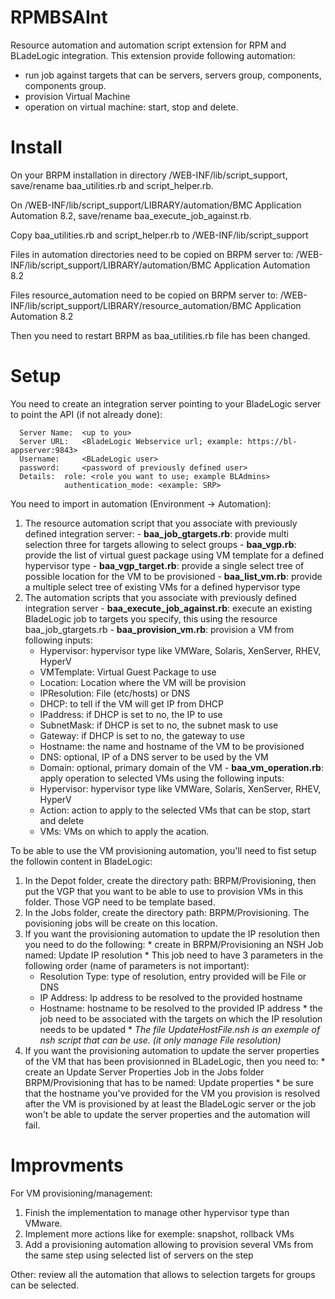 RPMBSAInt
=========

Resource automation and automation script extension for RPM and BLadeLogic integration. This extension provide following automation:
- run job against targets that can be servers, servers group, components, components group.
- provision Virtual Machine
- operation on virtual machine: start, stop and delete.

Install
=======

On your BRPM installation in directory <BRPM install dir>/WEB-INF/lib/script_support, save/rename baa_utilities.rb and script_helper.rb.

On <BRPM install dir>/WEB-INF/lib/script_support/LIBRARY/automation/BMC Application Automation 8.2, save/rename baa_execute_job_against.rb.

Copy baa_utilities.rb and script_helper.rb to <BRPM install dir>/WEB-INF/lib/script_support

Files in automation directories need to be copied on BRPM server to:
  <BRPM install dir>/WEB-INF/lib/script_support/LIBRARY/automation/BMC Application Automation 8.2
  
Files resource_automation need to be copied on BRPM server to:
  <BRPM install dir>/WEB-INF/lib/script_support/LIBRARY/resource_automation/BMC Application Automation 8.2

Then you need to restart BRPM as baa_utilities.rb file has been changed.

Setup
=====

You need to create an integration server pointing to your BladeLogic server to point the API (if not already done):

```
  Server Name:  <up to you>
  Server URL:   <BladeLogic Webservice url; example: https://bl-appserver:9843>
  Username:     <BLadeLogic user>
  password:     <password of previously defined user>
  Details:	role: <role you want to use; example BLAdmins>
			authentication_mode: <example: SRP>
```

You need to import in automation (Environment -> Automation):
  1. The resource automation script that you associate with previously defined integration server:
    - **baa_job_gtargets.rb**: provide multi selection three for targets allowing to select groups
    - **baa_vgp.rb**: provide the list of virtual guest package using VM template for a defined hypervisor type
    - **baa_vgp_target.rb**: provide a single select tree of possible location for the VM to be provisioned
    - **baa_list_vm.rb**: provide a multiple select tree of existing VMs for a defined hypervisor type
  2. The automation scripts that you associate with previously defined integration server
    - **baa_execute_job_against.rb**: execute an existing BladeLogic job to targets you specify, this using the resource baa_job_gtargets.rb
    - **baa_provision_vm.rb**: provision a VM from following inputs:
      - Hypervisor: hypervisor type like VMWare, Solaris, XenServer, RHEV, HyperV
      - VMTemplate: Virtual Guest Package to use
      - Location: Location where the VM will be provision
      - IPResolution: File (etc/hosts) or DNS
      - DHCP: to tell if the VM will get IP from DHCP
      - IPaddress: if DHCP is set to no, the IP to use
      - SubnetMask: if DHCP is set to no, the subnet mask to use
      - Gateway: if DHCP is set to no, the gateway to use
      - Hostname: the name and hostname of the VM to be provisioned
      - DNS: optional, IP of a DNS server to be used by the VM
      - Domain: optional, primary domain of the VM
    - **baa_vm_operation.rb**: apply operation to selected VMs using the following inputs:
      - Hypervisor: hypervisor type like VMWare, Solaris, XenServer, RHEV, HyperV
      - Action: action to apply to the selected VMs that can be stop, start and delete
      - VMs: VMs on which to apply the acation.

To be able to use the VM provisioning automation, you'll need to fist setup the followin content in BladeLogic:
  1. In the Depot folder, create the directory path: BRPM/Provisioning, then put the VGP that you want to be able to use to provision VMs in this folder. Those VGP need to be template based.
  2. In the Jobs folder, create the directory path: BRPM/Provisioning. The povisioning jobs will be create on this location.
  3. If you want the provisioning automation to update the IP resolution then you need to do the following:
    * create in BRPM/Provisioning an NSH Job named: Update IP resolution 
    * This job need to have 3 parameters in the following order (name of parameters is not important):
      * Resolution Type: type of resolution, entry provided will be File or DNS
      * IP Address: Ip address to be resolved to the provided hostname
      * Hostname: hostname to be resolved to the provided IP address
    * the job need to be associated with the targets on which the IP resolution needs to be updated
	* *The file UpdateHostFile.nsh is an exemple of nsh script that can be use. (it only manage File resolution)*
  4. If you want the provisioning automation to update the server properties of the VM that has been provisionned in BLadeLogic, then you need to:
    * create an Update Server Properties Job in the Jobs folder BRPM/Provisioning that has to be named: Update properties
    * be sure that the hostname you've provided for the VM you provision is resolved after the VM is provisioned by at least the BladeLogic server or the job won't be able to update the server properties and the automation will fail.
      
Improvments
===========

For VM provisioning/management:
  1. Finish the implementation to manage other hypervisor type than VMware.
  2. Implement more actions like for exemple: snapshot, rollback VMs
  3. Add a provisioning automation allowing to provision several VMs from the same step using selected list of servers 
     on the step

Other:
  review all the automation that allows to selection targets for groups can be selected.

